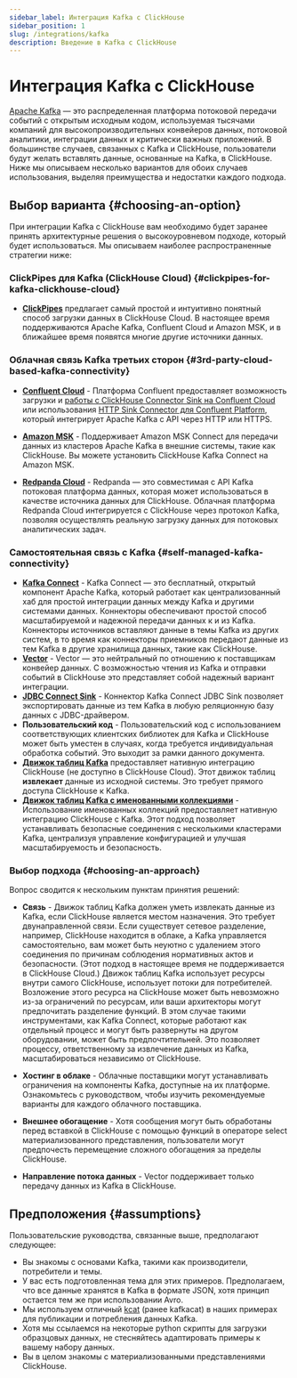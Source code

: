 ```yaml
---
sidebar_label: Интеграция Kafka с ClickHouse
sidebar_position: 1
slug: /integrations/kafka
description: Введение в Kafka с ClickHouse
---
```



# Интеграция Kafka с ClickHouse

[Apache Kafka](https://kafka.apache.org/) — это распределенная платформа потоковой передачи событий с открытым исходным кодом, используемая тысячами компаний для высокопроизводительных конвейеров данных, потоковой аналитики, интеграции данных и критически важных приложений. В большинстве случаев, связанных с Kafka и ClickHouse, пользователи будут желать вставлять данные, основанные на Kafka, в ClickHouse. Ниже мы описываем несколько вариантов для обоих случаев использования, выделяя преимущества и недостатки каждого подхода.

## Выбор варианта {#choosing-an-option}

При интеграции Kafka с ClickHouse вам необходимо будет заранее принять архитектурные решения о высокоуровневом подходе, который будет использоваться. Мы описываем наиболее распространенные стратегии ниже:

### ClickPipes для Kafka (ClickHouse Cloud) {#clickpipes-for-kafka-clickhouse-cloud}
* [**ClickPipes**](../clickpipes/kafka.md) предлагает самый простой и интуитивно понятный способ загрузки данных в ClickHouse Cloud. В настоящее время поддерживаются Apache Kafka, Confluent Cloud и Amazon MSK, и в ближайшее время появятся многие другие источники данных.

### Облачная связь Kafka третьих сторон {#3rd-party-cloud-based-kafka-connectivity}
* [**Confluent Cloud**](./confluent/index.md) - Платформа Confluent предоставляет возможность загрузки и [работы с ClickHouse Connector Sink на Confluent Cloud](./confluent/custom-connector.md) или использования [HTTP Sink Connector для Confluent Platform](./confluent/kafka-connect-http.md), который интегрирует Apache Kafka с API через HTTP или HTTPS.

* [**Amazon MSK**](./msk/index.md) - Поддерживает Amazon MSK Connect для передачи данных из кластеров Apache Kafka в внешние системы, такие как ClickHouse. Вы можете установить ClickHouse Kafka Connect на Amazon MSK.

* [**Redpanda Cloud**](https://cloud.redpanda.com/) - Redpanda — это совместимая с API Kafka потоковая платформа данных, которая может использоваться в качестве источника данных для ClickHouse. Облачная платформа Redpanda Cloud интегрируется с ClickHouse через протокол Kafka, позволяя осуществлять реальную загрузку данных для потоковых аналитических задач.

### Самостоятельная связь с Kafka {#self-managed-kafka-connectivity}
* [**Kafka Connect**](./kafka-clickhouse-connect-sink.md) - Kafka Connect — это бесплатный, открытый компонент Apache Kafka, который работает как централизованный хаб для простой интеграции данных между Kafka и другими системами данных. Коннекторы обеспечивают простой способ масштабируемой и надежной передачи данных к и из Kafka. Коннекторы источников вставляют данные в темы Kafka из других систем, в то время как коннекторы приемников передают данные из тем Kafka в другие хранилища данных, такие как ClickHouse.
* [**Vector**](./kafka-vector.md) - Vector — это нейтральный по отношению к поставщикам конвейер данных. С возможностью чтения из Kafka и отправки событий в ClickHouse это представляет собой надежный вариант интеграции.
* [**JDBC Connect Sink**](./kafka-connect-jdbc.md) - Коннектор Kafka Connect JDBC Sink позволяет экспортировать данные из тем Kafka в любую реляционную базу данных с JDBC-драйвером.
* **Пользовательский код** - Пользовательский код с использованием соответствующих клиентских библиотек для Kafka и ClickHouse может быть уместен в случаях, когда требуется индивидуальная обработка событий. Это выходит за рамки данного документа.
* [**Движок таблиц Kafka**](./kafka-table-engine.md) предоставляет нативную интеграцию ClickHouse (не доступно в ClickHouse Cloud). Этот движок таблиц **извлекает** данные из исходной системы. Это требует прямого доступа ClickHouse к Kafka.
* [**Движок таблиц Kafka с именованными коллекциями**](./kafka-table-engine-named-collections.md) - Использование именованных коллекций предоставляет нативную интеграцию ClickHouse с Kafka. Этот подход позволяет устанавливать безопасные соединения с несколькими кластерами Kafka, централизуя управление конфигурацией и улучшая масштабируемость и безопасность.

### Выбор подхода {#choosing-an-approach}
Вопрос сводится к нескольким пунктам принятия решений:

* **Связь** - Движок таблиц Kafka должен уметь извлекать данные из Kafka, если ClickHouse является местом назначения. Это требует двунаправленной связи. Если существует сетевое разделение, например, ClickHouse находится в облаке, а Kafka управляется самостоятельно, вам может быть неуютно с удалением этого соединения по причинам соблюдения нормативных актов и безопасности. (Этот подход в настоящее время не поддерживается в ClickHouse Cloud.) Движок таблиц Kafka использует ресурсы внутри самого ClickHouse, использует потоки для потребителей. Возложение этого ресурса на ClickHouse может быть невозможно из-за ограничений по ресурсам, или ваши архитекторы могут предпочитать разделение функций. В этом случае такими инструментами, как Kafka Connect, которые работают как отдельный процесс и могут быть развернуты на другом оборудовании, может быть предпочтительней. Это позволяет процессу, ответственному за извлечение данных из Kafka, масштабироваться независимо от ClickHouse.

* **Хостинг в облаке** - Облачные поставщики могут устанавливать ограничения на компоненты Kafka, доступные на их платформе. Ознакомьтесь с руководством, чтобы изучить рекомендуемые варианты для каждого облачного поставщика.

* **Внешнее обогащение** - Хотя сообщения могут быть обработаны перед вставкой в ClickHouse с помощью функций в операторе select материализованного представления, пользователи могут предпочесть перемещение сложного обогащения за пределы ClickHouse.

* **Направление потока данных** - Vector поддерживает только передачу данных из Kafka в ClickHouse.

## Предположения {#assumptions}

Пользовательские руководства, связанные выше, предполагают следующее:

* Вы знакомы с основами Kafka, такими как производители, потребители и темы.
* У вас есть подготовленная тема для этих примеров. Предполагаем, что все данные хранятся в Kafka в формате JSON, хотя принцип остается тем же при использовании Avro.
* Мы используем отличный [kcat](https://github.com/edenhill/kcat) (ранее kafkacat) в наших примерах для публикации и потребления данных Kafka.
* Хотя мы ссылаемся на некоторые python скрипты для загрузки образцовых данных, не стесняйтесь адаптировать примеры к вашему набору данных.
* Вы в целом знакомы с материализованными представлениями ClickHouse.
